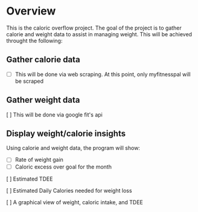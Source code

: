 # Overview #
This is the caloric overflow project. The goal of the project is to gather calorie and weight data to assist in managing weight. This will be achieved throught the following:

## Gather calorie data ##
- [ ] This will be done via web scraping. At this point, only myfitnesspal will be scraped

## Gather weight data ##
[ ] This will be done via google fit's api

## Display weight/calorie insights ##
Using calorie and weight data, the program will show:

- [ ] Rate of weight gain
- [ ] Caloric excess over goal for the month

[ ] Estimated TDEE

[ ] Estimated Daily Calories needed for weight loss

[ ] A graphical view of weight, caloric intake, and TDEE
